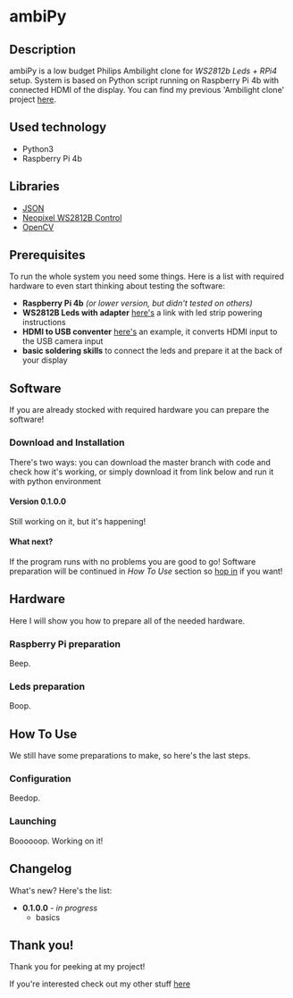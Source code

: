 # ambiPy

## Description
ambiPy is a low budget Philips Ambilight clone for *WS2812b Leds + RPi4* setup. System is based on Python script running on Raspberry Pi 4b with connected HDMI of the display. You can find my previous 'Ambilight clone' project [here](https://github.com/alehee/AmbiLed).

## Used technology
* Python3
* Raspberry Pi 4b

## Libraries
* [JSON](https://www.geeksforgeeks.org/read-json-file-using-python)
* [Neopixel WS2812B Control](https://learn.adafruit.com/neopixels-on-raspberry-pi/python-usage)
* [OpenCV](https://www.geeksforgeeks.org/how-to-capture-a-image-from-webcam-in-python/)

## Prerequisites
To run the whole system you need some things. Here is a list with required hardware to even start thinking about testing the software:
* **Raspberry Pi 4b** *(or lower version, but didn't tested on others)*
* **WS2812B Leds with adapter** [here's](https://www.temposlighting.com/guides/power-any-ws2812b-setup) a link with led strip powering instructions
* **HDMI to USB conventer** [here's](https://ecsmedia.pl/c/retoo-konwerter-video-z-hdmi-do-usb-grabber-adapter-b-iext104960224.jpg) an example, it converts HDMI input to the USB camera input
* **basic soldering skills** to connect the leds and prepare it at the back of your display

## Software
If you are already stocked with required hardware you can prepare the software!

  ### Download and Installation
  There's two ways: you can download the master branch with code and check how it's working, or simply download it from link below and run it with python environment
  
  #### Version 0.1.0.0
  Still working on it, but it's happening!
  
  #### What next?
  If the program runs with no problems you are good to go! Software preparation will be continued in *How To Use* section so [hop in](#how-to-use) if you want!

## Hardware
Here I will show you how to prepare all of the needed hardware.

  ### Raspberry Pi preparation

  Beep.
  
  ### Leds preparation
  
  Boop.

## How To Use
We still have some preparations to make, so here's the last steps.

  ### Configuration
  
  Beedop.
  
  ### Launching
  
  Boooooop. Working on it!

## Changelog
What's new? Here's the list:

* **0.1.0.0** - *in progress*
  * basics

## Thank you!
Thank you for peeking at my project!

If you're interested check out my other stuff [here](https://github.com/alehee)
